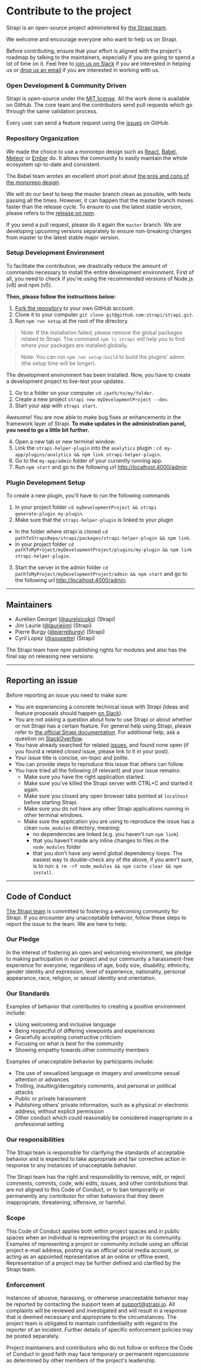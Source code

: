 # Contribute to the project

Strapi is an open-source project administered by [the Strapi team](http://strapi.io).

We welcome and encourage everyone who want to help us on Strapi.

Before contributing, ensure that your effort is aligned with the project's roadmap by talking to the maintainers, especially if you are going to spend a lot of time on it. Feel free to [join us on Slack](http://slack.strapi.io) if you are interested in helping us or [drop us an email](mailto:hi@strapi.io) if you are interested in working with us.

### Open Development & Community Driven
Strapi is open-source under the [MIT license](https://github.com/strapi/strapi/blob/master/LICENSE.md). All the work done is available on GitHub.
The core team and the contributors send pull requests which go through the same validation process.

Every user can send a feature request using the [issues](https://github.com/strapi/strapi/issues) on GitHub.


### Repository Organization
We made the choice to use a monorepo design such as [React](https://github.com/facebook/react/tree/master/packages), [Babel](https://github.com/babel/babel/tree/master/packages), [Meteor](https://github.com/meteor/meteor/tree/devel/packages) or [Ember](https://github.com/emberjs/ember.js/tree/master/packages) do. It allows the community to easily maintain the whole ecosystem up-to-date and consistent.

The Babel team wrotes an excellent short post about [the pros and cons of the monorepo design](https://github.com/babel/babel/blob/master/doc/design/monorepo.md).

We will do our best to keep the master branch clean as possible, with tests passing all the times. However, it can happen that the master branch moves faster than the release cycle. To ensure to use the latest stable version, please refers to the [release on npm](https://www.npmjs.com/package/strapi).

If you send a pull request, please do it again the `master` branch. We are developing upcoming versions separately to ensure non-breaking changes from master to the latest stable major version.


### Setup Development Environment
To facilitate the contribution, we drastically reduce the amount of commands necessary to install the entire development environment. First of all, you need to check if you're using the recommended versions of Node.js (v8) and npm (v5).

**Then, please follow the instructions below:**

1. [Fork the repository](https://github.com/strapi/strapi) to your own GitHub account.
2. Clone it to your computer `git clone git@github.com:strapi/strapi.git`.
3. Run `npm run setup` at the root of the directory.

> Note: If the installation failed, please remove the global packages related to Strapi. The command `npm ls strapi` will help you to find where your packages are installed globally.

> Note: You can run `npm run setup:build` to build the plugins' admin (the setup time will be longer).


The development environment has been installed. Now, you have to create a development project to live-test your updates.

1. Go to a folder on your computer `cd /path/to/my/folder`.
2. Create a new project `strapi new myDevelopmentProject --dev`.
3. Start your app with `strapi start`.

Awesome! You are now able to make bug fixes or enhancements in the framework layer of Strapi. **To make updates in the administration panel, you need to go a little bit further.**

4. Open a new tab or new terminal window.
5. Link the `strapi-helper-plugin` into the `analytics` plugin : `cd my-app/plugins/analytics && npm link strapi-helper-plugin`.
6. Go to the `my-app/admin` folder of your currently running app.
7. Run `npm start` and go to the following url [http://localhost:4000/admin](http://localhost:4000/admin)

### Plugin Development Setup

To create a new plugin, you'll have to run the following commands

1. In your project folder `cd myDevelopmentProject && strapi generate:plugin my-plugin`.
2. Make sure that the `strapi-helper-plugin` is linked to your plugin
  - In the folder where strapi is cloned `cd pathToStrapiRepo/strapi/packages/strapi-helper-plugin && npm link`.
  - In your project folder `cd pathToMyProject/myDevelopmentProject/plugins/my-plugin && npm link strapi-helper-plugin`.
3. Start the server in the admin folder `cd pathToMyProject/myDevelopmentProject/admin && npm start` and go to the following url [http://localhost:4000/admin](http://localhost:4000/admin).

***

## Maintainers

- Aurélien Georget ([@aurelsicoko](https://github.com/aurelsicoko)) (Strapi)
- Jim Laurie ([@lauriejim](https://github.com/lauriejim)) (Strapi)
- Pierre Burgy ([@pierreburgy](https://github.com/pierreburgy)) (Strapi)
- Cyril Lopez ([@soupette](https://github.com/soupette)) (Strapi)

The Strapi team have npm publishing rights for modules and also has the final say on releasing new versions.

***

## Reporting an issue

Before reporting an issue you need to make sure:
- You are experiencing a concrete technical issue with Strapi (ideas and feature proposals should happen [on Slack](http://slack.strapi.io)).
- You are not asking a question about how to use Strapi or about whether or not Strapi has a certain feature. For general help using Strapi, please refer to [the official Strapi documentation](http://strapi.io). For additional help, ask a question on [StackOverflow](http://stackoverflow.com/questions/tagged/strapi).
- You have already searched for related [issues](https://github.com/strapi/strapi/issues), and found none open (if you found a related _closed_ issue, please link to it in your post).
- Your issue title is concise, on-topic and polite.
- You can provide steps to reproduce this issue that others can follow.
- You have tried all the following (if relevant) and your issue remains:
  - Make sure you have the right application started.
  - Make sure you've killed the Strapi server with CTRL+C and started it again.
  - Make sure you closed any open browser tabs pointed at `localhost` before starting Strapi.
  - Make sure you do not have any other Strapi applications running in other terminal windows.
  - Make sure the application you are using to reproduce the issue has a clean `node_modules` directory, meaning:
    * no dependencies are linked (e.g. you haven't run `npm link`)
    * that you haven't made any inline changes to files in the `node_modules` folder
    * that you don't have any weird global dependency loops. The easiest way to double-check any of the above, if you aren't sure, is to run: `$ rm -rf node_modules && npm cache clear && npm install`.

***

## Code of Conduct

[The Strapi team](https://strapi.io/company) is committed to fostering a welcoming community for Strapi. If you encounter any unacceptable behavior, follow these steps to report the issue to the team. We are here to help.

### Our Pledge

In the interest of fostering an open and welcoming environment, we pledge to making participation in our project and our community a harassment-free experience for everyone, regardless of age, body size, disability, ethnicity, gender identity and expression, level of experience, nationality, personal appearance, race, religion, or sexual identity and orientation.

### Our Standards

Examples of behavior that contributes to creating a positive environment include:
- Using welcoming and inclusive language
- Being respectful of differing viewpoints and experiences
- Gracefully accepting constructive criticism
- Focusing on what is best for the community
- Showing empathy towards other community members

Examples of unacceptable behavior by participants include:
- The use of sexualized language or imagery and unwelcome sexual attention or advances
- Trolling, insulting/derogatory comments, and personal or political attacks
- Public or private harassment
- Publishing others' private information, such as a physical or electronic address, without explicit permission
- Other conduct which could reasonably be considered inappropriate in a professional setting

### Our responsibilities

The Strapi team is responsible for clarifying the standards of acceptable behavior and is expected to take appropriate and fair corrective action in response to any instances of unacceptable behavior.

The Strapi team has the right and responsibility to remove, edit, or reject comments, commits, code, wiki edits, issues, and other contributions that are not aligned to this Code of Conduct, or to ban temporarily or permanently any contributor for other behaviors that they deem inappropriate, threatening, offensive, or harmful.

### Scope

This Code of Conduct applies both within project spaces and in public spaces when an individual is representing the project or its community. Examples of representing a project or community include using an official project e-mail address, posting via an official social media account, or acting as an appointed representative at an online or offline event. Representation of a project may be further defined and clarified by the Strapi team.

### Enforcement

Instances of abusive, harassing, or otherwise unacceptable behavior may be reported by contacting the support team at [support@strapi.io](mailto:support@strapi.io). All complaints will be reviewed and investigated and will result in a response that is deemed necessary and appropriate to the circumstances. The project team is obligated to maintain confidentiality with regard to the reporter of an incident. Further details of specific enforcement policies may be posted separately.

Project maintainers and contributors who do not follow or enforce the Code of Conduct in good faith may face temporary or permanent repercussions as determined by other members of the project's leadership.
